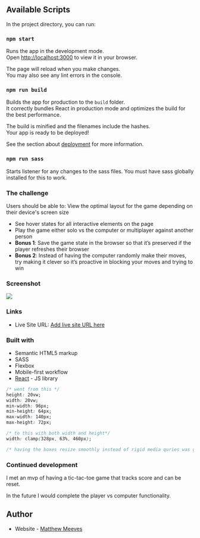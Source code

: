 ## Available Scripts

In the project directory, you can run:

### `npm start`

Runs the app in the development mode.\
Open [http://localhost:3000](http://localhost:3000) to view it in your browser.

The page will reload when you make changes.\
You may also see any lint errors in the console.

### `npm run build`

Builds the app for production to the `build` folder.\
It correctly bundles React in production mode and optimizes the build for the best performance.

The build is minified and the filenames include the hashes.\
Your app is ready to be deployed!

See the section about [deployment](https://facebook.github.io/create-react-app/docs/deployment) for more information.

### `npm run sass`

Starts listener for any changes to the sass files.
You must have sass globally installed for this to work.

### The challenge

Users should be able to:
View the optimal layout for the game depending on their device's screen size

- See hover states for all interactive elements on the page
- Play the game either solo vs the computer or multiplayer against another person
- **Bonus 1**: Save the game state in the browser so that it’s preserved if the player refreshes their browser
- **Bonus 2**: Instead of having the computer randomly make their moves, try making it clever so it’s proactive in blocking your moves and trying to win

### Screenshot

![](./screenshot.jpg)

### Links

- Live Site URL: [Add live site URL here](https://tic-tac-toe-liard-phi.vercel.app/)

### Built with

- Semantic HTML5 markup
- SASS
- Flexbox
- Mobile-first workflow
- [React](https://reactjs.org/) - JS library

```css
/* went from this */
height: 20vw;
width: 20vw;
min-width: 96px;
min-height: 64px;
max-width: 140px;
max-height: 72px;

/* to this with both width and height*/
width: clamp(328px, 63%, 460px);

/* having the boxes resize smoothly instead of rigid media quries was great. */
```

### Continued development

I met an mvp of having a tic-tac-toe game that tracks score and can be reset.

In the future I would complete the player vs computer functionality.

## Author

- Website - [Matthew Meeves](https://www.matthewmeeves.com/)
